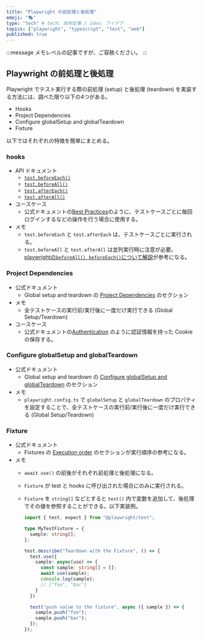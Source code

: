 ```yaml
---
title: "Playwright の前処理と後処理"
emoji: "🎭"
type: "tech" # tech: 技術記事 / idea: アイデア
topics: ["playwright", "typescript", "test", "web"]
published: true
---
```


:::message
メモレベルの記事ですが、ご容赦ください。
:::

## Playwright の前処理と後処理

Playwright でテスト実行する際の前処理 (setup) と後処理 (teardown) を実装する方法には、調べた限り以下の4つがある。

- Hooks
- Project Dependencies
- Configure globalSetup and globalTeardown
- Fixture

以下ではそれぞれの特徴を簡単にまとめる。

### hooks

- API ドキュメント
  - [`test.beforeEach()`](https://playwright.dev/docs/api/class-test#test-before-each-2)
  - [`test.beforeAll()`](https://playwright.dev/docs/api/class-test#test-before-all-2)
  - [`test.afterEach()`](https://playwright.dev/docs/api/class-test#test-after-each-2)
  - [`test.afterAll()`](https://playwright.dev/docs/api/class-test#test-after-all-2)
- ユースケース
  - 公式ドキュメントの[Best Practices](https://playwright.dev/docs/best-practices#make-tests-as-isolated-as-possible)のように、テストケースごとに毎回ログインするなどの操作を行う場合に使用する。
- メモ
  - `test.beforeEach` と `test.afterEach` は、テストケースごとに実行される。
  - `test.beforeAll` と `test.afterAll` は並列実行時に注意が必要。[playwrightの`beforeAll()`, `beforeEach()`について解説](https://qiita.com/YusukeTagawa/items/f89fb61e1b304700b40a)が参考になる。

### Project Dependencies

- 公式ドキュメント
  - Global setup and teardown の [Project Dependencies](https://playwright.dev/docs/test-global-setup-teardown#project-dependencies) のセクション
- メモ
  - 全テストケースの実行前/実行後に一度だけ実行できる (Global Setup/Teardown)
- ユースケース
  - 公式ドキュメントの[Authentication](https://playwright.dev/docs/auth) のように認証情報を持った Cookie の保存する。

### Configure globalSetup and globalTeardown

- 公式ドキュメント
  - Global setup and teardown の [Configure globalSetup and globalTeardown](https://playwright.dev/docs/test-global-setup-teardown#project-dependencies) のセクション
- メモ
  - `playwright.config.ts` で `globalSetup` と `globalTeardown` のプロパティを設定することで、全テストケースの実行前/実行後に一度だけ実行できる (Global Setup/Teardown)

### Fixture

- 公式ドキュメント
  - Fixtures の [Execution order](https://playwright.dev/docs/next/test-fixtures#execution-order) のセクションが実行順序の参考になる。
- メモ
  - `await use()` の前後がそれぞれ前処理と後処理になる。
  - `Fixture` が test と hooks に呼び出された場合にのみに実行される。
  - `Fixture` を `string[]` などとすると `test()` 内で変数を追加して、後処理でその値を参照することができる。以下実装例。

    ```typescript
    import { test, expect } from "@playwright/test";

    type MyTestFixture = {
      sample: string[];
    };

    test.describe("Teardown with the Fixture", () => {
      test.use({
        sample: async(use) => {
          const sample: string[] = [];
          await use(sample);
          console.log(sample);
          // ["foo", "bar"]
        }
      })

      test("push value to the fixture", async ({ sample }) => {
        sample.push("foo");
        sample.push("bar");
      });
    });
    ```

<!-- qiita article id: 90e0d59c4b4c030c836b -->
